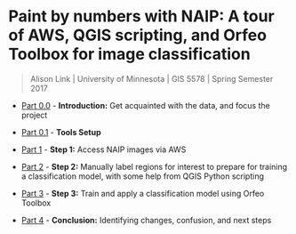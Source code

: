 # Paint by numbers with NAIP: A tour of AWS, QGIS scripting, and Orfeo Toolbox for image classification

> Alison Link | University of Minnesota | GIS 5578 | Spring Semester 2017

* [Part 0.0](Part0-0-Introduction.md) - **Introduction:** Get acquainted with the data, and focus the project

* [Part 0.1](Part0-1-ToolsSetup.md) - **Tools Setup**

* [Part 1](Part1-AccessNAIPDataFromAWS.md) - **Step 1:** Access NAIP images via AWS

* [Part 2](Part2-CreateROIShapefileQGIS.md) - **Step 2:** Manually label regions for interest to prepare for training a classification model, with some help from QGIS Python scripting

* [Part 3](Part3-ImageClassificationOrfeo.md) - **Step 3:** Train and apply a classification model using Orfeo Toolbox

* [Part 4](Part4-Conclusion.md) - **Conclusion:** Identifying changes, confusion, and next steps
